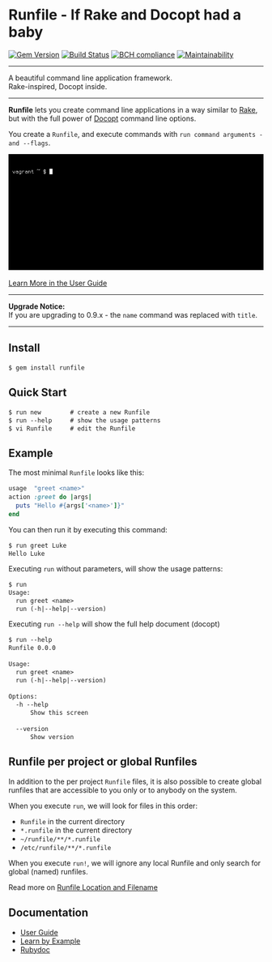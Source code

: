 Runfile - If Rake and Docopt had a baby
==================================================

[![Gem Version](https://badge.fury.io/rb/runfile.svg)](https://badge.fury.io/rb/runfile)
[![Build Status](https://travis-ci.com/DannyBen/runfile.svg?branch=master)](https://travis-ci.com/DannyBen/runfile)
[![BCH compliance](https://bettercodehub.com/edge/badge/DannyBen/runfile?branch=master)](https://bettercodehub.com/results/DannyBen/runfile)
[![Maintainability](https://api.codeclimate.com/v1/badges/81cf02ccfcc8531cb09f/maintainability)](https://codeclimate.com/github/DannyBen/runfile/maintainability)

---

A beautiful command line application framework.  
Rake-inspired, Docopt inside.

---

**Runfile** lets you create command line applications in a way similar 
to [Rake](https://github.com/ruby/rake), but with the full power of 
[Docopt](http://docopt.org/) command line options.

You create a `Runfile`, and execute commands with 
`run command arguments -and --flags`.

![Runfile Demo](https://raw.githubusercontent.com/DannyBen/runfile/master/demo.gif "Runfile Demo")

[Learn More in the User Guide](https://runfile.dannyb.co)

---

**Upgrade Notice:**  
If you are upgrading to 0.9.x - the `name` command was replaced 
with `title`.

---

Install
--------------------------------------------------

```shell
$ gem install runfile
```


Quick Start
--------------------------------------------------

```shell
$ run new        # create a new Runfile
$ run --help     # show the usage patterns
$ vi Runfile     # edit the Runfile
```


Example
--------------------------------------------------

The most minimal `Runfile` looks like this:

```ruby
usage  "greet <name>"
action :greet do |args|
  puts "Hello #{args['<name>']}" 
end
```

You can then run it by executing this command:

```
$ run greet Luke
Hello Luke
```

Executing `run` without parameters, will show the usage patterns:

```
$ run
Usage:
  run greet <name>
  run (-h|--help|--version)
```

Executing `run --help` will show the full help document (docopt)

```
$ run --help
Runfile 0.0.0

Usage:
  run greet <name>
  run (-h|--help|--version)

Options:
  -h --help
      Show this screen

  --version
      Show version
```


Runfile per project or global Runfiles
--------------------------------------------------

In addition to the per project `Runfile` files, it is also possible to 
create global runfiles that are accessible to you only or to anybody on 
the system.

When you execute `run`, we will look for files in this order:

- `Runfile` in the current directory
- `*.runfile` in the current directory
- `~/runfile/**/*.runfile`
- `/etc/runfile/**/*.runfile`

When you execute `run!`, we will ignore any local Runfile and only search 
for global (named) runfiles.

Read more on [Runfile Location and Filename](https://runfile.dannyb.co/Runfile-Location-and-Filename)


Documentation
--------------------------------------------------

- [User Guide](https://runfile.dannyb.co)
- [Learn by Example](https://github.com/DannyBen/runfile/tree/master/examples)
- [Rubydoc](http://www.rubydoc.info/gems/runfile)
